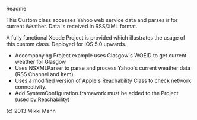 Readme

This Custom class accesses Yahoo web service data and parses ir for current Weather. Data is received in RSS/XML format.

A fully functional Xcode Project is provided which illustrates the usage of this custom class. Deployed for iOS 5.0 upwards.


- Accompanying Project example uses Glasgow`s WOEID to get current weather for Glasgow
- Uses NSXMLParser to parse and process Yahoo`s current weather data (RSS Channel and Item).
- Uses a modified version of Apple`s Reachability Class to check network connectivity.
- Add SystemConfiguration.framework must be added to the Project (used by Reachability) 


(c) 2013 Mikki Mann